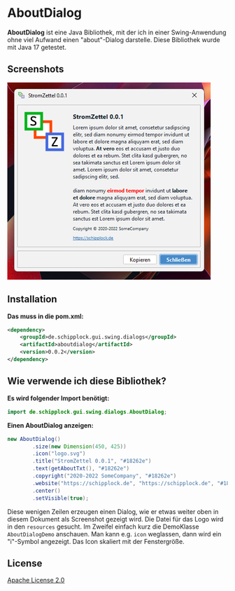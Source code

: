 # AboutDialog

**AboutDialog** ist eine Java Bibliothek, mit der ich in einer Swing-Anwendung ohne viel Aufwand einen "about"-Dialog
darstelle.
Diese Bibliothek wurde mit Java 17 getestet.

## Screenshots

![](screenshots/banner.png)

## Installation

**Das muss in die pom.xml:**

```xml
<dependency>
    <groupId>de.schipplock.gui.swing.dialogs</groupId>
    <artifactId>aboutdialog</artifactId>
    <version>0.0.2</version>
</dependency>
```

## Wie verwende ich diese Bibliothek?

**Es wird folgender Import benötigt:**

```java
import de.schipplock.gui.swing.dialogs.AboutDialog;
```

**Einen AboutDialog anzeigen:**

```java
new AboutDialog()
        .size(new Dimension(450, 425))
        .icon("logo.svg")
        .title("StromZettel 0.0.1", "#18262e")
        .text(getAboutTxt(), "#18262e")
        .copyright("2020-2022 SomeCompany", "#18262e")
        .website("https://schipplock.de", "https://schipplock.de", "#18262e")
        .center()
        .setVisible(true);
```

Diese wenigen Zeilen erzeugen einen Dialog, wie er etwas weiter oben in diesem Dokument als Screenshot gezeigt wird.
Die Datei für das Logo wird in den `resources` gesucht. Im Zweifel einfach kurz die DemoKlasse `AboutDialogDemo` anschauen.
Man kann e.g. `icon` weglassen, dann wird ein "i"-Symbol angezeigt. Das Icon skaliert mit der Fenstergröße.

## License
[Apache License 2.0](https://choosealicense.com/licenses/apache-2.0/)